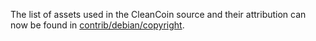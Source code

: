 The list of assets used in the CleanCoin source and their attribution can now be found in [contrib/debian/copyright](../contrib/debian/copyright).
